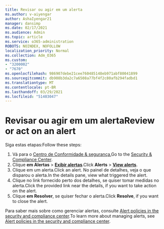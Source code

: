 ```yaml
---
title: Revisar ou agir em um alerta
ms.author: v-aiyengar
author: AshaIyengar21
manager: dansimp
ms.date: 02/17/2021
ms.audience: Admin
ms.topic: article
ms.service: o365-administration
ROBOTS: NOINDEX, NOFOLLOW
localization_priority: Normal
ms.collection: Adm_O365
ms.custom:
- "3200002"
- "7670"
ms.openlocfilehash: 986907debe21cee760485148eb971abf80041899
ms.sourcegitcommit: db908b3da2c7a6508a77bf4f2c80afb294fadbd1
ms.translationtype: MT
ms.contentlocale: pt-BR
ms.lasthandoff: 03/29/2021
ms.locfileid: "51403047"
---
```

# <a name="review-or-act-on-an-alert"></a><span data-ttu-id="c50fa-102">Revisar ou agir em um alerta</span><span class="sxs-lookup"><span data-stu-id="c50fa-102">Review or act on an alert</span></span>

<span data-ttu-id="c50fa-103">Siga estas etapas:</span><span class="sxs-lookup"><span data-stu-id="c50fa-103">Follow these steps:</span></span>

1. <span data-ttu-id="c50fa-104">Vá para o [Centro de Conformidade & segurança.](https://go.microsoft.com/fwlink/p/?linkid=2077143)</span><span class="sxs-lookup"><span data-stu-id="c50fa-104">Go to the [Security & Compliance Center](https://go.microsoft.com/fwlink/p/?linkid=2077143).</span></span>
1. <span data-ttu-id="c50fa-105">Clique **em Alertas**  >  **[Exibir alertas](https://go.microsoft.com/fwlink/?linkid=2103301)**.</span><span class="sxs-lookup"><span data-stu-id="c50fa-105">Click **Alerts** > **[View alerts](https://go.microsoft.com/fwlink/?linkid=2103301)**.</span></span>
1. <span data-ttu-id="c50fa-106">Clique em um alerta.</span><span class="sxs-lookup"><span data-stu-id="c50fa-106">Click an alert.</span></span> <span data-ttu-id="c50fa-107">No painel de detalhes, veja o que disparou o alerta.</span><span class="sxs-lookup"><span data-stu-id="c50fa-107">In the details pane, view what triggered the alert.</span></span>
1. <span data-ttu-id="c50fa-108">Clique no link fornecido perto dos detalhes, se quiser tomar medidas no alerta.</span><span class="sxs-lookup"><span data-stu-id="c50fa-108">Click the provided link near the details, if you want to take action on the alert.</span></span>
1. <span data-ttu-id="c50fa-109">Clique **em Resolver**, se quiser fechar o alerta.</span><span class="sxs-lookup"><span data-stu-id="c50fa-109">Click **Resolve**, if you want to close the alert.</span></span>

<span data-ttu-id="c50fa-110">Para saber mais sobre como gerenciar alertas, consulte [Alert policies in the security and compliance center](https://go.microsoft.com/fwlink/?linkid=2103211).</span><span class="sxs-lookup"><span data-stu-id="c50fa-110">To learn more about managing alerts, see [Alert policies in the security and compliance center](https://go.microsoft.com/fwlink/?linkid=2103211).</span></span>

